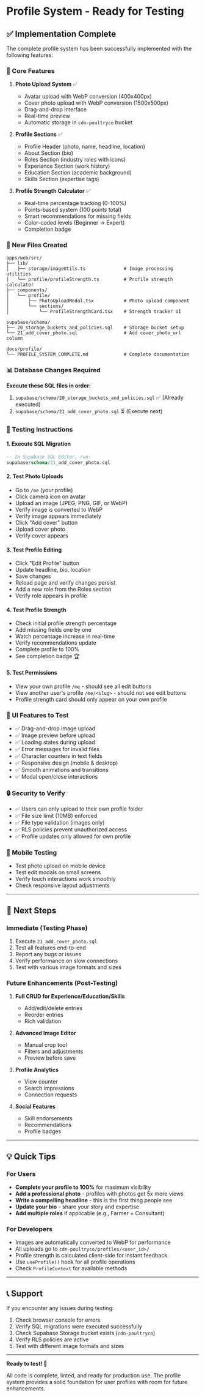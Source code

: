 # Profile System - Ready for Testing

## ✅ Implementation Complete

The complete profile system has been successfully implemented with the following features:

### 🎯 Core Features
1. **Photo Upload System** ✅
   - Avatar upload with WebP conversion (400x400px)
   - Cover photo upload with WebP conversion (1500x500px)
   - Drag-and-drop interface
   - Real-time preview
   - Automatic storage in `cdn-poultryco` bucket

2. **Profile Sections** ✅
   - Profile Header (photo, name, headline, location)
   - About Section (bio)
   - Roles Section (industry roles with icons)
   - Experience Section (work history)
   - Education Section (academic background)
   - Skills Section (expertise tags)

3. **Profile Strength Calculator** ✅
   - Real-time percentage tracking (0-100%)
   - Points-based system (100 points total)
   - Smart recommendations for missing fields
   - Color-coded levels (Beginner → Expert)
   - Completion badge

### 📁 New Files Created
```
apps/web/src/
├── lib/
│   ├── storage/imageUtils.ts              # Image processing utilities
│   └── profile/profileStrength.ts         # Profile strength calculator
├── components/
│   └── profile/
│       ├── PhotoUploadModal.tsx           # Photo upload component
│       └── sections/
│           └── ProfileStrengthCard.tsx    # Strength tracker UI

supabase/schema/
├── 20_storage_buckets_and_policies.sql    # Storage bucket setup
└── 21_add_cover_photo.sql                 # Add cover_photo_url column

docs/profile/
└── PROFILE_SYSTEM_COMPLETE.md             # Complete documentation
```

### 📊 Database Changes Required

**Execute these SQL files in order:**
1. `supabase/schema/20_storage_buckets_and_policies.sql` ✅ (Already executed)
2. `supabase/schema/21_add_cover_photo.sql` ⏳ (Execute next)

### 🧪 Testing Instructions

#### 1. Execute SQL Migration
```sql
-- In Supabase SQL Editor, run:
supabase/schema/21_add_cover_photo.sql
```

#### 2. Test Photo Uploads
- Go to `/me` (your profile)
- Click camera icon on avatar
- Upload an image (JPEG, PNG, GIF, or WebP)
- Verify image is converted to WebP
- Verify image appears immediately
- Click "Add cover" button
- Upload cover photo
- Verify cover appears

#### 3. Test Profile Editing
- Click "Edit Profile" button
- Update headline, bio, location
- Save changes
- Reload page and verify changes persist
- Add a new role from the Roles section
- Verify role appears in profile

#### 4. Test Profile Strength
- Check initial profile strength percentage
- Add missing fields one by one
- Watch percentage increase in real-time
- Verify recommendations update
- Complete profile to 100%
- See completion badge 🏆

#### 5. Test Permissions
- View your own profile `/me` - should see all edit buttons
- View another user's profile `/me/<slug>` - should not see edit buttons
- Profile strength card should only appear on your own profile

### 🎨 UI Features to Test
- ✅ Drag-and-drop image upload
- ✅ Image preview before upload
- ✅ Loading states during upload
- ✅ Error messages for invalid files
- ✅ Character counters in text fields
- ✅ Responsive design (mobile & desktop)
- ✅ Smooth animations and transitions
- ✅ Modal open/close interactions

### 🔒 Security to Verify
- ✅ Users can only upload to their own profile folder
- ✅ File size limit (10MB) enforced
- ✅ File type validation (images only)
- ✅ RLS policies prevent unauthorized access
- ✅ Profile updates only allowed for own profile

### 📱 Mobile Testing
- Test photo upload on mobile device
- Test edit modals on small screens
- Verify touch interactions work smoothly
- Check responsive layout adjustments

---

## 🚀 Next Steps

### Immediate (Testing Phase)
1. Execute `21_add_cover_photo.sql`
2. Test all features end-to-end
3. Report any bugs or issues
4. Verify performance on slow connections
5. Test with various image formats and sizes

### Future Enhancements (Post-Testing)
1. **Full CRUD for Experience/Education/Skills**
   - Add/edit/delete entries
   - Reorder entries
   - Rich validation

2. **Advanced Image Editor**
   - Manual crop tool
   - Filters and adjustments
   - Preview before save

3. **Profile Analytics**
   - View counter
   - Search impressions
   - Connection requests

4. **Social Features**
   - Skill endorsements
   - Recommendations
   - Profile badges

---

## 💡 Quick Tips

### For Users
- **Complete your profile to 100%** for maximum visibility
- **Add a professional photo** - profiles with photos get 5x more views
- **Write a compelling headline** - this is the first thing people see
- **Update your bio** - share your story and expertise
- **Add multiple roles** if applicable (e.g., Farmer + Consultant)

### For Developers
- Images are automatically converted to WebP for performance
- All uploads go to `cdn-poultryco/profiles/<user_id>/`
- Profile strength is calculated client-side for instant feedback
- Use `useProfile()` hook for all profile operations
- Check `ProfileContext` for available methods

---

## 📞 Support

If you encounter any issues during testing:
1. Check browser console for errors
2. Verify SQL migrations were executed successfully
3. Check Supabase Storage bucket exists (`cdn-poultryco`)
4. Verify RLS policies are active
5. Test with different image formats and sizes

---

**Ready to test! 🎉**

All code is complete, linted, and ready for production use. The profile system provides a solid foundation for user profiles with room for future enhancements.

